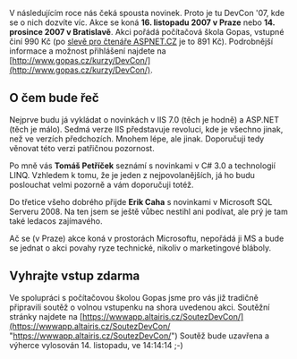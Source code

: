 <!-- dcterms:identifier = aspnetcz#168 -->
<!-- dcterms:title = Chcete vědět, co vás čeká? Přijďte na DevCon '07 -->
<!-- dcterms:abstract = Chcete vědět, co vás čeká v následujícím roce? Jaké novinky přináší Internet Information Services 7.0, Windows Server 2008, Microsoft .NET 3.5 nebo Microsoft SQL Server 2008? Přijďte v Praze nebo Bratislavě na DevCon '07. Uvnitř článku najdete soutěž s možností výhry volného vstupu. -->
<!-- np9:categoryId = 6 -->
<!-- x4w:category = Akce a události -->
<!-- np9:authorId = 1 -->
<!-- np9:authorEmail = michal.valasek@altairis.cz -->
<!-- dcterms:creator = Michal Altair Valášek -->
<!-- dcterms:created = 2007-11-12T16:06:02.003+01:00 -->
<!-- dcterms:dateAccepted = 2007-11-12T16:06:02.003+01:00 -->

V následujícím roce nás čeká spousta novinek. Proto je tu DevCon '07, kde se o nich dozvíte víc. Akce se koná **16. listopadu 2007 v Praze** nebo **14. prosince 2007 v Bratislavě**. Akci pořádá počítačová škola Gopas, vstupné činí 990 Kč (po [slevě pro čtenáře ASPNET.CZ](http://www.aspnet.cz/StaticPages/SlevaGopas.aspx "Sleva 10% z kurzovn&eacute;ho v poč&iacute;tačov&eacute; &scaron;kole Gopas") je to 891 Kč). Podrobnější informace a možnost přihlášení najdete na [http://www.gopas.cz/kurzy/DevCon/](http://www.gopas.cz/kurzy/DevCon/).

## O čem bude řeč

Nejprve budu já vykládat o novinkách v IIS 7.0 (těch je hodně) a ASP.NET (těch je málo). Sedmá verze IIS představuje revoluci, kde je všechno jinak, než ve verzích předchozích. Mnohem lépe, ale jinak. Doporučuji tedy věnovat této verzi patřičnou pozornost.

Po mně vás **Tomáš Petříček** seznámí s novinkami v C# 3.0 a technologií LINQ. Vzhledem k tomu, že je jeden z nejpovolanějších, já ho budu poslouchat velmi pozorně a vám doporučuji totéž.

Do třetice všeho dobrého přijde **Erik Caha** s novinkami v Microsoft SQL Serveru 2008. Na ten jsem se ještě vůbec nestihl ani podívat, ale prý je tam také ledacos zajímavého.

Ač se (v Praze) akce koná v prostorách Microsoftu, nepořádá ji MS a bude se jednat o akci povahy ryze technické, nikoliv o marketingové bláboly.

## Vyhrajte vstup zdarma

Ve spolupráci s počítačovou školou Gopas jsme pro vás již tradičně připravili soutěž o volnou vstupenku na shora uvedenou akci. Soutěžní stránky najdete na [https://wwwapp.altairis.cz/SoutezDevCon/](https://wwwapp.altairis.cz/SoutezDevCon/ "https://wwwapp.altairis.cz/SoutezDevCon/") Soutěž bude uzavřena a výherce vylosován 14. listopadu, ve 14:14:14 ;-)